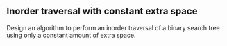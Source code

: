 ## Inorder traversal with constant extra space

Design an algorithm to perform an inorder traversal of a binary search tree using only a constant amount of extra space.